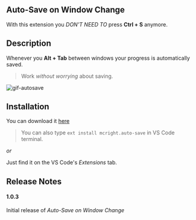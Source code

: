 Auto-Save on Window Change
---

With this extension you *DON'T NEED TO* press **Ctrl + S** anymore.

Description
---

Whenever you **Alt + Tab** between windows your progress is automatically saved.

> Work *without worrying* about saving.

![gif-autosave](https://user-images.githubusercontent.com/32580511/58637255-ca5c6b00-82fa-11e9-89d1-120761537619.gif)

Installation
---

You can download it [here](https://marketplace.visualstudio.com/items?itemName=mcright.auto-save&ssr=false#overview)
> You can also type `ext install mcright.auto-save` in VS Code terminal.

*or*

Just find it on the VS Code's *Extensions* tab.

Release Notes
---

#### 1.0.3

Initial release of *Auto-Save on Window Change*
